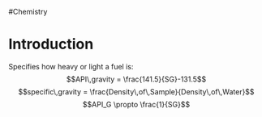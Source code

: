 #Chemistry 
# Introduction
Specifies how heavy or light a fuel is:
$$API\,gravity = \frac{141.5}{SG}-131.5$$
$$specific\,gravity = \frac{Density\,of\,Sample}{Density\,of\,Water}$$
$$API_G \propto \frac{1}{SG}$$